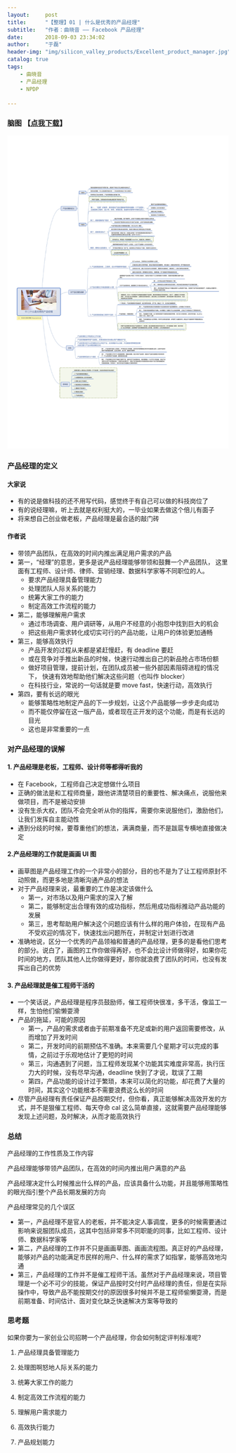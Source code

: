 ```yaml
---
layout:     post
title:      "【整理】01 | 什么是优秀的产品经理"
subtitle:   "作者：曲晓音 —— Facebook 产品经理"
date:       2018-09-03 23:34:02
author:     "于磊"
header-img: "img/silicon_valley_products/Excellent_product_manager.jpg"
catalog: true
tags:
    - 曲晓音
    - 产品经理
    - NPDP

---
```




### 脑图 【[点我下载](https://github.com/yuleizhuai/resources/raw/master/management/NPDP/Silicon_valley_products/01Excellent_product_manager.pdf)】

![silicon_valley_products](/img/silicon_valley_products/Excellent_product_manager_mind.jpg)



### 产品经理的定义

#### 大家说

- 有的说是做科技的还不用写代码，感觉终于有自己可以做的科技岗位了
- 有的说经理嘛，听上去就是权利挺大的，一毕业如果去做这个倍儿有面子
- 将来想自己创业做老板，产品经理是最合适的敲门砖

#### 作者说

- 带领产品团队，在高效的时间内推出满足用户需求的产品
- 第一，“经理”的意思，更多是说产品经理能够带领和鼓舞一个产品团队，
  这里面有工程师、设计师、律师、营销经理、数据科学家等不同职位的人。
  - 要求产品经理具备管理能力
  - 处理团队人际关系的能力
  - 统筹大家工作的能力
  - 制定高效工作流程的能力
- 第二，能够理解用户需求
  - 通过市场调查、用户调研等，从用户不经意的小抱怨中找到巨大的机会
  - 把这些用户需求转化成切实可行的产品功能，让用户的体验更加通畅
- 第三，能够高效执行
  - 产品开发的过程从来都是紧赶慢赶，有 deadline 要赶
  - 或在竞争对手推出新品的时候，快速行动推出自己的新品抢占市场份额
  - 做好项目管理，提前计划，在团队成员被一些外部因素阻碍进程的情况下，
    快速有效地帮助他们解决这些问题（也叫作 blocker）
  - 在科技行业，常说的一句话就是要 move fast，快速行动，高效执行
- 第四，要有长远的眼光
  - 能够策略性地制定产品的下一步规划，让这个产品能够一步步走向成功
  - 而不能仅停留在这一版产品，或者现在正开发的这个功能，而是有长远的目光
  - 这也是非常重要的一点

### 对产品经理的误解

#### 1. 产品经理是老板，工程师、设计师等都得听我的

- 在 Facebook，工程师自己决定想做什么项目
- 正确的做法是和工程师商量，跟他讲清楚项目的重要性、解决痛点，说服他来做项目，而不是被动安排
- 没有生杀大权，团队不会完全听从你的指挥，需要你来说服他们，激励他们，让我们发挥自主能动性
- 遇到分歧的时候，要尊重他们的想法，满满商量，而不是跋扈专横地直接做决定

#### 2.产品经理的工作就是画画 UI 图

- 画草图是产品经理工作的一个非常小的部分，目的也不是为了让工程师原封不动照做，而更多地是清晰沟通产品的想法
- 对于产品经理来说，最重要的工作是决定该做什么
  - 第一，对市场以及用户需求的深入了解
  - 第二，能够制定出合理有效的成功指标，然后用成功指标推动产品功能的发展
  - 第三，思考帮助用户解决这个问题应该有什么样的用户体验，在现有产品不受欢迎的情况下，快速找出问题所在，并制定计划进行改进
- 准确地说，区分一个优秀的产品领袖和普通的产品经理，更多的是看他们思考的部分。说白了，画图的工作你做得再好，也不会比设计师做得好，如果你花时间的地方，团队其他人比你做得更好，那你就浪费了团队的时间，也没有发挥出自己的优势

#### 3. 产品经理就是催工程师干活的

- 一个笑话说，产品经理是程序员鼓励师，催工程师快很准，多干活，像监工一样，生怕他们偷懒耍滑
- 产品的拖延，可能的原因
  - 第一，产品的需求或者由于前期准备不充足或新的用户返回需要修改，从而增加了开发时间
  - 第二，开发时间的前期预估不准确。本来需要几个星期才可以完成的事情，之前过于乐观地估计了更短的时间
  - 第三，沟通遇到了问题，当工程师发现某个功能其实难度非常高，执行压力大的时候，没有尽早沟通，deadline 快到了才说，耽误了工期
  - 第四，产品功能的设计过于繁琐，本来可以简化的功能，却花费了大量的时间，其实这个功能根本不需要浪费这么长的时间
- 尽管产品经理有责任保证产品按期交付，但你看，真正能够解决高效开发的方式，并不是狠催工程师、每天夺命 cal 这么简单直接，这就需要产品经理能够发现上述问题，及时解决，从而才能高效执行 

### 总结

产品经理的工作性质及工作内容

产品经理能够带领产品团队，在高效的时间内推出用户满意的产品

产品经理决定什么时候推出什么样的产品，应该具备什么功能，并且能够用策略性的眼光指引整个产品长期发展的方向

产品经理常见的几个误区

- 第一，产品经理不是官人的老板，并不能决定人事调度，更多的时候需要通过影响来说服团队成员，这其中包括非常多不同职能的同事，比如工程师、设计师、数据科学家等
- 第二，产品经理的工作并不只是画画草图、画画流程图。真正好的产品经理，能够对产品的功能满足市民样的用户、什么样的需求了如指掌，能够高效地沟通
- 第三，产品经理的工作并不是催工程师干活。虽然对于产品经理来说，项目管理是一个必不可少的技能，保证产品按时交付时产品经理的责任，但是在实际操作中，导致产品不能按期交付的原因很多时候并不是工程师偷懒耍滑，而是前期准备、时间估计、面对变化缺乏快速解决方案等导致的

### 思考题

如果你要为一家创业公司招聘一个产品经理，你会如何制定评判标准呢?

1. 产品经理具备管理能力

2. 处理图啊怒地人际关系的能力

3. 统筹大家工作的能力

4. 制定高效工作流程的能力

5. 理解用户需求能力

6. 高效执行能力

7. 产品规划能力

